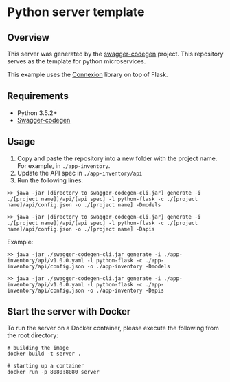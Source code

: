 # Python server template

## Overview
This server was generated by the [swagger-codegen](https://github.com/swagger-api/swagger-codegen) project. This repository serves as the template for python microservices.

This example uses the [Connexion](https://github.com/zalando/connexion) library on top of Flask.

## Requirements
* Python 3.5.2+
* [Swagger-codegen](https://github.com/swagger-api/swagger-codegen#prerequisites)

## Usage
1. Copy and paste the repository into a new folder with the project name. For example, in `./app-inventory`.
2. Update the API spec in `./app-inventory/api`
3. Run the following lines:
```
>> java -jar [directory to swagger-codegen-cli.jar] generate -i ./[project name]]/api/[api spec] -l python-flask -c ./[project name]/api/config.json -o ./[project name] -Dmodels

>> java -jar [directory to swagger-codegen-cli.jar] generate -i ./[project name]]/api/[api spec] -l python-flask -c ./[project name]/api/config.json -o ./[project name] -Dapis
```
Example:
```
>> java -jar ./swagger-codegen-cli.jar generate -i ./app-inventory/api/v1.0.0.yaml -l python-flask -c ./app-inventory/api/config.json -o ./app-inventory -Dmodels

>> java -jar ./swagger-codegen-cli.jar generate -i ./app-inventory/api/v1.0.0.yaml -l python-flask -c ./app-inventory/api/config.json -o ./app-inventory -Dapis

```

## Start the server with Docker

To run the server on a Docker container, please execute the following from the root directory:

```
# building the image
docker build -t server .

# starting up a container
docker run -p 8080:8080 server
```